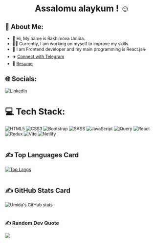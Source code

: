 <h1 align="center"> Assalomu alaykum ! ☺️ </h1>

## 💫 About Me:
- 👋 Hi, My name is Rakhimova Umida.<br> 
- 👨‍💻 Currently, I am working on myself to improve my skills.<br>  
- 👀 I am Frontend developer and my main programming  is React.js☕<br>
- ✈️ [Connect with Telegram](https://t.me/XCBsU)
- 📃 [Resume](https://github.com/UmidaJamshidbekovna/my-cv-pic/blob/main/My%20Resume.pdf)


## 🌐 Socials:
[![LinkedIn](https://img.shields.io/badge/LinkedIn-%230077B5.svg?logo=linkedin&logoColor=white)](https://www.linkedin.com/in/umida-rakhimova-08b037222/) <br>

# 💻 Tech Stack:
![HTML5](https://img.shields.io/badge/html5-%23E34F26.svg?style=for-the-badge&logo=html5&logoColor=white)
![CSS3](https://img.shields.io/badge/css3-%231572B6.svg?style=for-the-badge&logo=css3&logoColor=white)
![Bootstrap](https://img.shields.io/badge/bootstrap-%23563D7C.svg?style=for-the-badge&logo=bootstrap&logoColor=white)
![SASS](https://img.shields.io/badge/SASS-hotpink.svg?style=for-the-badge&logo=SASS&logoColor=white) 
![JavaScript](https://img.shields.io/badge/javascript-%23323330.svg?style=for-the-badge&logo=javascript&logoColor=%23F7DF1E) 
![jQuery](https://img.shields.io/badge/jquery-%230769AD.svg?style=for-the-badge&logo=jquery&logoColor=white)
![React](https://img.shields.io/badge/react-%2320232a.svg?style=for-the-badge&logo=react&logoColor=%2361DAFB)
 ![Redux](https://img.shields.io/badge/redux-%23593d88.svg?style=for-the-badge&logo=redux&logoColor=white)
 ![Vite](https://img.shields.io/badge/vite-js-%2330333A.svg?style=for-the-badge&logo=vite&logoColor=white)
![Netlify](https://img.shields.io/badge/netlify-%23000000.svg?style=for-the-badge&logo=netlify&logoColor=#00C7B7) <br><br>

## ✍️ Top Languages Card
[![Top Langs](https://github-readme-stats.vercel.app/api/top-langs/?username=UmidaJamshidbekovna&layout=compact)](https://github.com/UmidaJamshidbekovna/github-readme-stats)<br><br>

## ✍️ GitHub Stats Card
![Umida's GitHub stats](https://github-readme-stats.vercel.app/api?username=UmidaJamshidbekovna&show_icons=true&theme=synthwave)<br><br>

### ✍️ Random Dev Quote
![](https://quotes-github-readme.vercel.app/api?type=horizontal&theme=radical)

